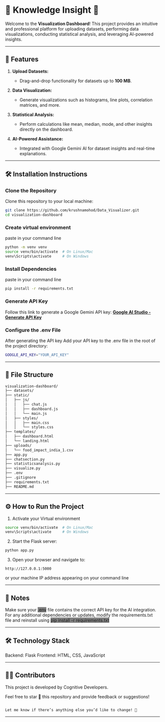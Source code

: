 # 🌟 Knowledge Insight 🌟  

Welcome to the **Visualization Dashboard**! This project provides an intuitive and professional platform for uploading datasets, performing data visualizations, conducting statistical analysis, and leveraging AI-powered insights.  

---

## 🚀 **Features**  

1. **Upload Datasets:**  
   - Drag-and-drop functionality for datasets up to **100 MB**.  

2. **Data Visualization:**  
   - Generate visualizations such as histograms, line plots, correlation matrices, and more.  

3. **Statistical Analysis:**  
   - Perform calculations like mean, median, mode, and other insights directly on the dashboard.  

4. **AI-Powered Assistance:**  
   - Integrated with Google Gemini AI for dataset insights and real-time explanations.  

---

## 🛠️ **Installation Instructions**  

### Clone the Repository  
Clone this repository to your local machine:  
```bash  
git clone https://github.com/krushnamohod/Data_Visualizer.git  
cd visualization-dashboard
```
### Create virtual environment 
paste in your command line
```bash
python -m venv venv  
source venv/bin/activate  # On Linux/Mac  
venv\Scripts\activate     # On Windows  
```
### Install Dependencies
paste in your command line 
```bash
pip install -r requirements.txt  
```

### Generate API Key
Follow this link to generate a Google Gemini API key:
**[Google AI Studio - Generate API Key](https://aistudio.google.com/prompts/new_chat)** 

###  Configure the .env File
After generating the API key
Add your API key to the .env file in the root of the project directory:
```bash
GOOGLE_API_KEY="YOUR_API_KEY" 
```
---
## 📁 File Structure
```markdown
visualization-dashboard/  
├── datasets/  
├── static/  
│   ├── js/  
│   │   ├── chat.js  
│   │   ├── dashboard.js  
│   │   └── main.js  
│   ├── styles/  
│   │   ├── main.css  
│   │   └── styles.css  
├── templates/  
│   ├── dashboard.html  
│   └── landing.html  
├── uploads/  
│   └── food_impact_india_1.csv  
├── app.py  
├── chatsection.py  
├── statisticsanalysis.py  
├── visualize.py  
├── .env  
├── .gitignore  
├── requirements.txt  
├── README.md  
```
---
## ⚙️ How to Run the Project
1. Activate your Virtual environment
```bash
source venv/bin/activate  # On Linux/Mac  
venv\Scripts\activate     # On Windows  
```
2. Start the Flask server:
```bash
python app.py  
```
3. Open your browser and navigate to:
```arduino
http://127.0.0.1:5000  
```
or your machine IP address appearing on your command line 

---
## 📝 Notes
Make sure your <span style="background-color: grey">.env</span> file contains the correct API key for the AI integration.
For any additional dependencies or updates, modify the requirements.txt file and reinstall using <span style="background-color: grey">pip install -r requirements.txt</span>

---
## 🛠️ Technology Stack
Backend: Flask
Frontend: HTML, CSS, JavaScript

---
## 👨‍💻 Contributors
This project is developed by Cognitive Developers.

Feel free to star 🌟 this repository and provide feedback or suggestions!

```vbnet

Let me know if there’s anything else you’d like to change! 🚀
```   
---
